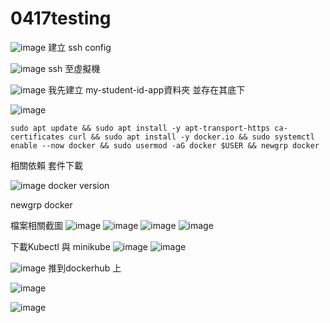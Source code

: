 # 0417testing

![image](https://github.com/user-attachments/assets/2209fe0e-1ed4-4d8a-b352-df34437e49f4)
建立 ssh config

![image](https://github.com/user-attachments/assets/39118701-095a-467f-8153-b7b98f9c5036)
ssh 至虛擬機


![image](https://github.com/user-attachments/assets/b308e1ed-1bb6-44b8-8551-601454e8afd4)
我先建立 my-student-id-app資料夾 並存在其底下



![image](https://github.com/user-attachments/assets/cfb45c92-2dfd-449e-96a9-be9feb49b404)
```
sudo apt update && sudo apt install -y apt-transport-https ca-certificates curl && sudo apt install -y docker.io && sudo systemctl enable --now docker && sudo usermod -aG docker $USER && newgrp docker
```

相關依賴 套件下載

![image](https://github.com/user-attachments/assets/e8c991e3-efaf-43c7-ab85-63a70efe849c)
docker version

newgrp docker

檔案相關截圖
![image](https://github.com/user-attachments/assets/e27efc97-cb7b-4566-ac8e-fcfae12c546f)
![image](https://github.com/user-attachments/assets/828ba338-4ace-4853-9d0b-ab94696b8fa5)
![image](https://github.com/user-attachments/assets/b5bd82d1-4f72-4b4e-86e7-14f23d0aa4e7)
![image](https://github.com/user-attachments/assets/0b03b3bb-525a-4da1-873a-89481330b044)


下載Kubectl 與 minikube
![image](https://github.com/user-attachments/assets/6c10d918-8f0d-4991-89e9-57fd0e75b6e0)
![image](https://github.com/user-attachments/assets/f2011cca-a362-439f-90ab-63bd0f9ac29d)

![image](https://github.com/user-attachments/assets/345406b6-5599-432a-accb-fab72888044c)
推到dockerhub 上

![image](https://github.com/user-attachments/assets/c729969f-a08f-49b5-a4c5-0f49121489ee)

![image](https://github.com/user-attachments/assets/64d2b29e-626d-46f5-b616-beca74f3f30a)



